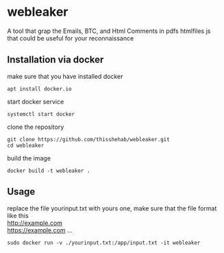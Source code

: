 # webleaker
A tool that grap the Emails, BTC, and Html Comments in pdfs htmlfiles js that could be useful for your reconnaissance

## Installation via docker
make sure that you have installed docker 

```console
apt install docker.io
```

start docker service 
```console
systemctl start docker
```

clone the repository
```console
git clone https://github.com/thisshehab/webleaker.git
cd webleaker
```
build the image 
```console
docker build -t webleaker .
```
## Usage
replace the file yourinput.txt with yours one, make sure that the file format like this 
<br>
http://example.com <br>
https://example.com 
...

```console
sudo docker run -v ./yourinput.txt:/app/input.txt -it webleaker
```
